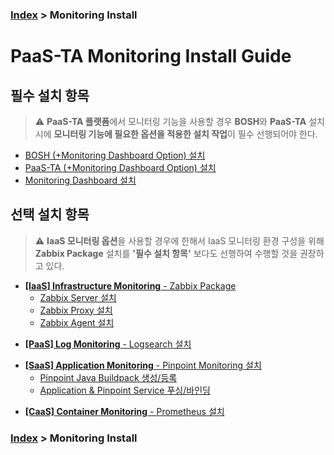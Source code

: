 ### [Index](https://github.com/PaaS-TA/Guide/tree/working-new-template) > Monitoring Install


# PaaS-TA Monitoring Install Guide


## 필수 설치 항목
> ⚠️ <b>PaaS-TA 플랫폼</b>에서 모니터링 기능을 사용할 경우 <b>BOSH</b>와 <b>PaaS-TA</b> 설치 시에 **모니터링 기능에 필요한 옵션을 적용한 설치 작업**이 필수 선행되어야 한다.

- [BOSH (+Monitoring Dashboard Option) 설치](PAAS-TA_BOSH2_MONITORING_INSTALL_GUIDE.md)
- [PaaS-TA (+Monitoring Dashboard Option) 설치](PAAS-TA_CORE_MONITORING_INSTALL_GUIDE.md)
- [Monitoring Dashboard 설치](PAAS-TA_MONITORING_MONITORING_DASHBOARD_INSTALL.md)


## 선택 설치 항목
> ⚠️ **IaaS 모니터링 옵션**을 사용할 경우에 한해서 IaaS 모니터링 환경 구성을 위해 **Zabbix Package** 설치를 **'필수 설치 항목'** 보다도 선행하여 수행할 것을 권장하고 있다.

+ [**[IaaS] Infrastructure Monitoring** - Zabbix Package](#)
  + [Zabbix Server 설치](PAAS-TA_MONITORING_ZABBIX-SERVER_INSTALL.md)
  + [Zabbix Proxy 설치](PAAS-TA_MONITORING_ZABBIX-PROXY_INSTALL.md)
  + [Zabbix Agent 설치](PAAS-TA_MONITORING_ZABBIX-AGENT_INSTALL.md)
  
- [**[PaaS] Log Monitoring** - Logsearch 설치](PAAS-TA_MONITORING_LOGSEARCH_INSTALL.md)

+ [**[SaaS] Application Monitoring** - Pinpoint Monitoring 설치](PAAS-TA_MONITORING_PINPOINT_MONITORING_INSTALL.md)
  + [Pinpoint Java Buildpack 생성/등록](PAAS-TA_MONITORING_PINPOINT_JAVA_BUILDPACK_CREATING.md)
  + [Application & Pinpoint Service 푸싱/바인딩](PAAS-TA_MONITORING_PINPOINT_APPLICATION_PUSHING_AND_BINDING.md)

- [**[CaaS] Container Monitoring** - Prometheus 설치](PAAS-TA_MONITORING_CONTAINER_SERVICE_INSTALL.md)


### [Index](https://github.com/PaaS-TA/Guide/tree/working-new-template) > Monitoring Install
